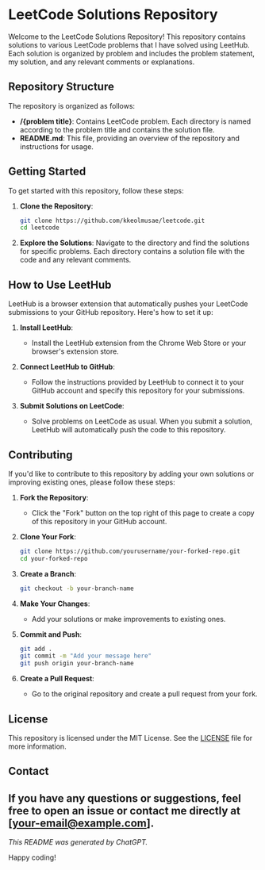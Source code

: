 # LeetCode Solutions Repository

Welcome to the LeetCode Solutions Repository! This repository contains solutions to various LeetCode problems that I have solved using LeetHub. Each solution is organized by problem and includes the problem statement, my solution, and any relevant comments or explanations.

## Repository Structure

The repository is organized as follows:

- **/{problem title}**: Contains LeetCode problem. Each directory is named according to the problem title and contains the solution file.
- **README.md**: This file, providing an overview of the repository and instructions for usage.

## Getting Started

To get started with this repository, follow these steps:

1. **Clone the Repository**:
    ```sh
    git clone https://github.com/kkeolmusae/leetcode.git
    cd leetcode
    ```

2. **Explore the Solutions**:
    Navigate to the directory and find the solutions for specific problems. Each directory contains a solution file with the code and any relevant comments.

## How to Use LeetHub

LeetHub is a browser extension that automatically pushes your LeetCode submissions to your GitHub repository. Here's how to set it up:

1. **Install LeetHub**:
    - Install the LeetHub extension from the Chrome Web Store or your browser's extension store.

2. **Connect LeetHub to GitHub**:
    - Follow the instructions provided by LeetHub to connect it to your GitHub account and specify this repository for your submissions.

3. **Submit Solutions on LeetCode**:
    - Solve problems on LeetCode as usual. When you submit a solution, LeetHub will automatically push the code to this repository.

## Contributing

If you'd like to contribute to this repository by adding your own solutions or improving existing ones, please follow these steps:

1. **Fork the Repository**:
    - Click the "Fork" button on the top right of this page to create a copy of this repository in your GitHub account.

2. **Clone Your Fork**:
    ```sh
    git clone https://github.com/yourusername/your-forked-repo.git
    cd your-forked-repo
    ```

3. **Create a Branch**:
    ```sh
    git checkout -b your-branch-name
    ```

4. **Make Your Changes**:
    - Add your solutions or make improvements to existing ones.

5. **Commit and Push**:
    ```sh
    git add .
    git commit -m "Add your message here"
    git push origin your-branch-name
    ```

6. **Create a Pull Request**:
    - Go to the original repository and create a pull request from your fork.

## License

This repository is licensed under the MIT License. See the [LICENSE](LICENSE) file for more information.

## Contact

If you have any questions or suggestions, feel free to open an issue or contact me directly at [your-email@example.com].
---
*This README was generated by ChatGPT.*

Happy coding!
